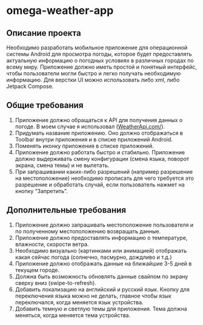 # omega-weather-app

## Описание проекта

Необходимо разработать мобильное приложение для операционной системы Android для просмотра погоды, которое будет предоставлять актуальную информацию о погодных условиях в различных городах по всему миру. Приложение должно иметь простой и понятный интерфейс, чтобы пользователи могли быстро и легко получать необходимую информацию. Для верстки UI можно использовать либо xml, либо Jetpack Compose.

## Общие требования

1. Приложение должно обращаться к API для получения данных о погоде. В моем случае я использовал ([WeatherApi.com/](https://www.weatherapi.com)).
2. Придумать название приложению. Оно должно отображаться в Toolbar внутри приложения и в списке приложений Android.
3. Поменять иконку приложения в списке приложений.
4. Приложение должно работать быстро и стабильно. Приложение должно выдерживать смену конфигурации (смена языка, поворот экрана, смена темы) и не вылетать.
5. При запрашивании каких-либо разрешений (например разрешение на местоположение) необходимо прописать для чего требуется это разрешение и обработать случай, если пользователь нажмет на кнопку “Запретить”.

## Дополнительные требования

1. Приложение должно запрашивать местоположение пользователя и по полученному местоположению возвращать данные.
2. Приложение должно предоставлять информацию о температуре, влажности, скорости ветра.
3. Необходимо визуально (картинками или анимацией) отображать какая сейчас погода (солнечно, пасмурно, дождливо и т.д.)
4. Приложение должно отображать данные на ближайшие 3-5 дней в текущем городе.
5. Должна быть возможность обновлять данные свайпом по экрану сверху вниз (swipe-to-refresh).
6. Добавить локализацию на английский и русский язык. Кнопку для переключения языка можно не делать, главное чтобы язык переключался, когда меняется язык устройства.
7. Добавить темную и светлую темы для приложения. Тема должна меняться, когда меняется тема устройства.
